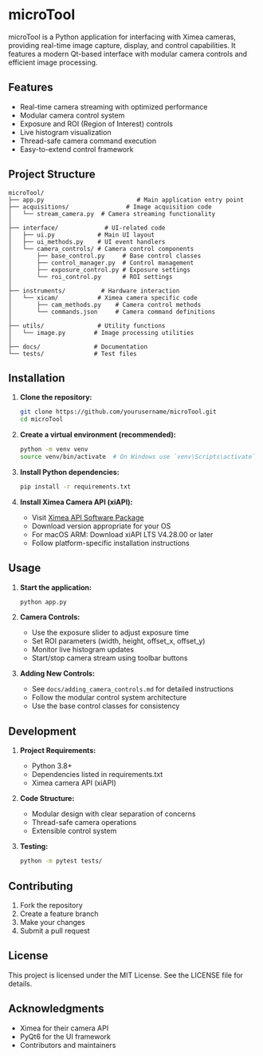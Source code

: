 # microTool

microTool is a Python application for interfacing with Ximea cameras, providing real-time image capture, display, and control capabilities. It features a modern Qt-based interface with modular camera controls and efficient image processing.

## Features

- Real-time camera streaming with optimized performance
- Modular camera control system
- Exposure and ROI (Region of Interest) controls
- Live histogram visualization
- Thread-safe camera command execution
- Easy-to-extend control framework

## Project Structure

```
microTool/
├── app.py                          # Main application entry point
├── acquisitions/                # Image acquisition code
│   └── stream_camera.py  # Camera streaming functionality
│
├── interface/             # UI-related code
│   ├── ui.py            # Main UI layout
│   ├── ui_methods.py    # UI event handlers
│   └── camera_controls/ # Camera control components
│       ├── base_control.py     # Base control classes
│       ├── control_manager.py  # Control management
│       ├── exposure_control.py # Exposure settings
│       └── roi_control.py      # ROI settings
│
├── instruments/          # Hardware interaction
│   └── xicam/           # Ximea camera specific code
│       ├── cam_methods.py    # Camera control methods
│       └── commands.json     # Camera command definitions
│
├── utils/               # Utility functions
│   └── image.py        # Image processing utilities
│
├── docs/               # Documentation
└── tests/              # Test files
```

## Installation

1. **Clone the repository:**
   ```bash
   git clone https://github.com/yourusername/microTool.git
   cd microTool
   ```

2. **Create a virtual environment (recommended):**
   ```bash
   python -m venv venv
   source venv/bin/activate  # On Windows use `venv\Scripts\activate`
   ```

3. **Install Python dependencies:**
   ```bash
   pip install -r requirements.txt
   ```

4. **Install Ximea Camera API (xiAPI):**
   - Visit [Ximea API Software Package](https://www.ximea.com/support/wiki/apis/XIMEA_API_Software_Package)
   - Download version appropriate for your OS
   - For macOS ARM: Download xiAPI LTS V4.28.00 or later
   - Follow platform-specific installation instructions

## Usage

1. **Start the application:**
   ```bash
   python app.py
   ```

2. **Camera Controls:**
   - Use the exposure slider to adjust exposure time
   - Set ROI parameters (width, height, offset_x, offset_y)
   - Monitor live histogram updates
   - Start/stop camera stream using toolbar buttons

3. **Adding New Controls:**
   - See `docs/adding_camera_controls.md` for detailed instructions
   - Follow the modular control system architecture
   - Use the base control classes for consistency

## Development

1. **Project Requirements:**
   - Python 3.8+
   - Dependencies listed in requirements.txt
   - Ximea camera API (xiAPI)

2. **Code Structure:**
   - Modular design with clear separation of concerns
   - Thread-safe camera operations
   - Extensible control system

3. **Testing:**
   ```bash
   python -m pytest tests/
   ```

## Contributing

1. Fork the repository
2. Create a feature branch
3. Make your changes
4. Submit a pull request

## License

This project is licensed under the MIT License. See the LICENSE file for details.

## Acknowledgments

- Ximea for their camera API
- PyQt6 for the UI framework
- Contributors and maintainers